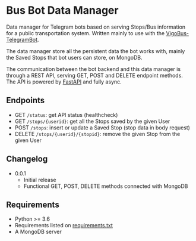 # Bus Bot Data Manager

Data manager for Telegram bots based on serving Stops/Bus information for a public transportation system. Written mainly to use with the [VigoBus-TelegramBot](https://github.com/David-Lor/VigoBus-TelegramBot).

The data manager store all the persistent data the bot works with, mainly the Saved Stops that bot users can store, on MongoDB.

The communication between the bot backend and this data manager is through a REST API, serving GET, POST and DELETE endpoint methods. The API is powered by [FastAPI](https://github.com/tiangolo/fastapi) and fully async.

## Endpoints

- GET `/status`: get API status (healthcheck)
- GET `/stops/{userid}`: get all the Stops saved by the given User
- POST `/stops`: insert or update a Saved Stop (stop data in body request)
- DELETE `/stops/{userid}/{stopid}`: remove the given Stop from the given User

## Changelog

- 0.0.1
    - Initial release
    - Functional GET, POST, DELETE methods connected with MongoDB

## Requirements

- Python >= 3.6
- Requirements listed on [requirements.txt](requirements.txt)
- A MongoDB server
